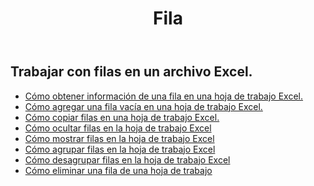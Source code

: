 ﻿---
title: Fila
second_title: Aspose.Cells Cloud Documen
type: docs
url: /es/rows/
aliases: [/working-with-rows/]
keywords: Working with rows on an Excel file
description: Aspose.Cells Cloud REST API admite trabajar con filas en un archivo Excel. SDK admite tipos de lenguajes de desarrollo. Incluyen Android, C#, Go, Java, NodeJS, Perl, PHP, Python, Ruby y Swift.
weight: 100
---
## Trabajar con filas en un archivo Excel.

- [Cómo obtener información de una fila en una hoja de trabajo Excel.](/cells/es/rows/get/row/)
- [Cómo agregar una fila vacía en una hoja de trabajo Excel.](/cells/es/rows/add/row/)
- [Cómo copiar filas en una hoja de trabajo Excel.](/cells/es/rows/copy/)
- [Cómo ocultar filas en la hoja de trabajo Excel](/cells/es/rows/hide/)
- [Cómo mostrar filas en la hoja de trabajo Excel](/cells/es/rows/unhide/)
- [Cómo agrupar filas en la hoja de trabajo Excel](/cells/es/rows/group/)
- [Cómo desagrupar filas en la hoja de trabajo Excel](/cells/es/rows/ungroup/)
- [Cómo eliminar una fila de una hoja de trabajo](/cells/es/rows/delete/)

